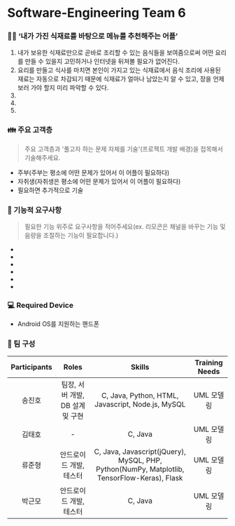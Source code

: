 # Software-Engineering Team 6

### 👨‍💻 ‘내가 가진 식재료를 바탕으로 메뉴를 추천해주는 어플’
1. 내가 보유한 식재료만으로 곧바로 조리할 수 있는 음식들을 보여줌으로써 어떤 요리를 만들 수 있을지 고민하거나 인터넷을 뒤져볼 필요가 없어진다.
2. 요리를 만들고 식사를 마치면 본인이 가지고 있는 식재료에서 음식 조리에 사용된 재료는 자동으로 차감되기 때문에 식재료가 얼마나 남았는지 알 수 있고, 장을 언제 보러 가야 할지 미리 파악할 수 있다.
3.
4.
5.

### 👪 주요 고객층
> 주요 고객층과 '풀고자 하는 문제 자체를 기술'(프로젝트 개발 배경)을 접목해서 기술해주세요.
- 주부(주부는 평소에 어떤 문제가 있어서 이 어플이 필요하다)
- 자취생(자취생은 평소에 어떤 문제가 있어서 이 어플이 필요하다)
- 필요하면 추가적으로 기술

### 🎯 기능적 요구사항
> 필요한 기능 위주로 요구사항을 적어주세요(ex. 리모콘은 채널을 바꾸는 기능 및 음량을 조절하는 기능이 필요합니다.)
-
-
-
-
-
-

### 💻 Required Device
- Android OS를 지원하는 핸드폰

### 🤝 팀 구성
| Participants | Roles | Skills | Training Needs |
|:------------:|:----:|:------:|:--------------:|
| 송진호 | 팀장, 서버 개발, DB 설계 및 구현 | C, Java, Python, HTML, Javascript, Node.js, MySQL | UML 모델링 |
| 김태호 | - | C, Java | UML 모델링 |
| 류준형 | 안드로이드 개발, 테스터 | C, Java, Javascript(jQuery), MySQL, PHP, Python(NumPy, Matplotlib, TensorFlow-Keras), Flask | UML 모델링 |
| 박근모 | 안드로이드 개발, 테스터| C, Java | UML 모델링 |
